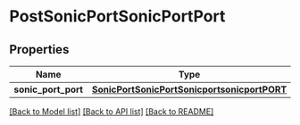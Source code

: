 # PostSonicPortSonicPortPort

## Properties
Name | Type | Description | Notes
------------ | ------------- | ------------- | -------------
**sonic_port_port** | [**SonicPortSonicPortSonicportsonicportPORT**](SonicPortSonicPortSonicportsonicportPORT.md) |  | [optional] 

[[Back to Model list]](../README.md#documentation-for-models) [[Back to API list]](../README.md#documentation-for-api-endpoints) [[Back to README]](../README.md)



